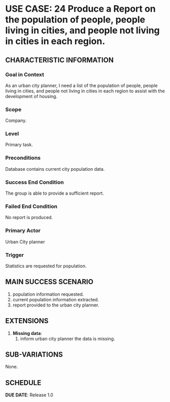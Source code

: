 # USE CASE: 24 Produce a Report on the population of people, people living in cities, and people not living in cities in each region.

## CHARACTERISTIC INFORMATION

### Goal in Context

As an urban city planner, I need a list of the population of people, people living in cities, and people not living in cities in each region to assist with the development of housing.

### Scope

Company.

### Level

Primary task.

### Preconditions

Database contains current city population data.

### Success End Condition

The group is able to provide a sufficient report.

### Failed End Condition

No report is produced.

### Primary Actor

Urban City planner

### Trigger

Statistics are requested for population.

## MAIN SUCCESS SCENARIO

1. population information requested.
2. current population information extracted.
3. report provided to the urban city planner.

## EXTENSIONS

1. **Missing data**:
   1. inform urban city planner the data is missing.

## SUB-VARIATIONS

None.

## SCHEDULE

**DUE DATE**: Release 1.0